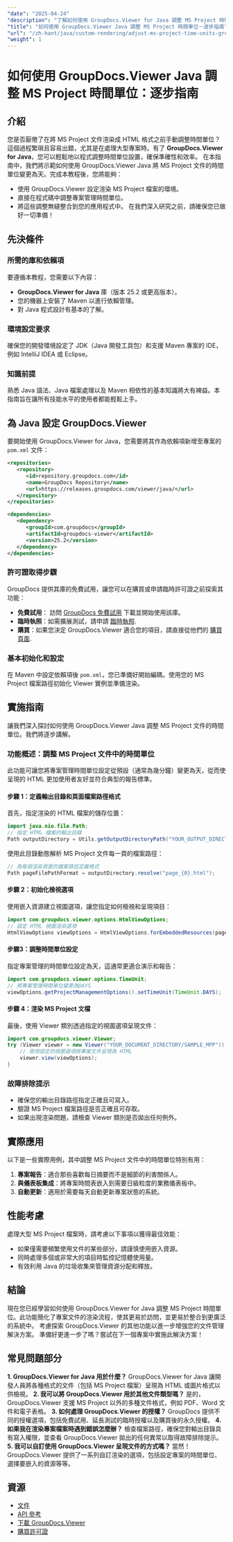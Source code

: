 ```yaml
---
"date": "2025-04-24"
"description": "了解如何使用 GroupDocs.Viewer for Java 調整 MS Project 時間單位。有效率且準確地簡化專案文件的渲染流程。"
"title": "如何使用 GroupDocs.Viewer Java 調整 MS Project 時間單位－逐步指南"
"url": "/zh-hant/java/custom-rendering/adjust-ms-project-time-units-groupdocs-viewer-java/"
"weight": 1
---
```


# 如何使用 GroupDocs.Viewer Java 調整 MS Project 時間單位：逐步指南
## 介紹
您是否厭倦了在將 MS Project 文件渲染成 HTML 格式之前手動調整時間單位？這個過程繁瑣且容易出錯，尤其是在處理大型專案時。有了 **GroupDocs.Viewer for Java**，您可以輕鬆地以程式調整時間單位設置，確保準確性和效率。
在本指南中，我們將示範如何使用 GroupDocs.Viewer Java 將 MS Project 文件的時間單位變更為天。完成本教程後，您將能夠：
- 使用 GroupDocs.Viewer 設定渲染 MS Project 檔案的環境。
- 直接在程式碼中調整專案管理時間單位。
- 將這些調整無縫整合到您的應用程式中。
在我們深入研究之前，請確保您已做好一切準備！
## 先決條件
### 所需的庫和依賴項
要遵循本教程，您需要以下內容：
- **GroupDocs.Viewer for Java** 庫（版本 25.2 或更高版本）。
- 您的機器上安裝了 Maven 以進行依賴管理。
- 對 Java 程式設計有基本的了解。
### 環境設定要求
確保您的開發環境設定了 JDK（Java 開發工具包）和支援 Maven 專案的 IDE，例如 IntelliJ IDEA 或 Eclipse。
### 知識前提
熟悉 Java 語法、Java 檔案處理以及 Maven 相依性的基本知識將大有裨益。本指南旨在讓所有技能水平的使用者都能輕鬆上手。
## 為 Java 設定 GroupDocs.Viewer
要開始使用 GroupDocs.Viewer for Java，您需要將其作為依賴項新增至專案的 `pom.xml` 文件：
```xml
<repositories>
   <repository>
      <id>repository.groupdocs.com</id>
      <name>GroupDocs Repository</name>
      <url>https://releases.groupdocs.com/viewer/java/</url>
   </repository>
</repositories>

<dependencies>
   <dependency>
      <groupId>com.groupdocs</groupId>
      <artifactId>groupdocs-viewer</artifactId>
      <version>25.2</version>
   </dependency>
</dependencies>
```
### 許可證取得步驟
GroupDocs 提供其庫的免費試用，讓您可以在購買或申請臨時許可證之前探索其功能：
- **免費試用**： 訪問 [GroupDocs 免費試用](https://releases.groupdocs.com/viewer/java/) 下載並開始使用該庫。
- **臨時執照**：如需擴展測試，請申請 [臨時執照](https://purchase。groupdocs.com/temporary-license/).
- **購買**：如果您決定 GroupDocs.Viewer 適合您的項目，請直接從他們的 [購買頁面](https://purchase。groupdocs.com/buy).
### 基本初始化和設定
在 Maven 中設定依賴項後 `pom.xml`，您已準備好開始編碼。使用您的 MS Project 檔案路徑初始化 Viewer 實例並準備渲染。
## 實施指南
讓我們深入探討如何使用 GroupDocs.Viewer Java 調整 MS Project 文件的時間單位。我們將逐步講解。
### 功能概述：調整 MS Project 文件中的時間單位
此功能可讓您將專案管理時間單位設定從預設（通常為幾分鐘）變更為天，從而使呈現的 HTML 更加使用者友好並符合典型的報告標準。
#### 步驟 1：定義輸出目錄和頁面檔案路徑格式
首先，指定渲染的 HTML 檔案的儲存位置：
```java
import java.nio.file.Path;
// 指定 HTML 檔案的輸出目錄
Path outputDirectory = Utils.getOutputDirectoryPath("YOUR_OUTPUT_DIRECTORY");
```
使用此目錄動態解析 MS Project 文件每一頁的檔案路徑：
```java
// 為每個渲染頁面的檔案路徑定義格式
Path pageFilePathFormat = outputDirectory.resolve("page_{0}.html");
```
#### 步驟 2：初始化檢視選項
使用嵌入資源建立視圖選項，讓您指定如何檢視和呈現項目：
```java
import com.groupdocs.viewer.options.HtmlViewOptions;
// 設定 HTML 視圖渲染選項
HtmlViewOptions viewOptions = HtmlViewOptions.forEmbeddedResources(pageFilePathFormat);
```
#### 步驟3：調整時間單位設定
指定專案管理的時間單位設定為天，這通常更適合演示和報告：
```java
import com.groupdocs.viewer.options.TimeUnit;
// 將專案管理時間單位變更為DAYS
viewOptions.getProjectManagementOptions().setTimeUnit(TimeUnit.DAYS);
```
#### 步驟 4：渲染 MS Project 文檔
最後，使用 Viewer 類別透過指定的視圖選項呈現文件：
```java
import com.groupdocs.viewer.Viewer;
try (Viewer viewer = new Viewer("YOUR_DOCUMENT_DIRECTORY/SAMPLE_MPP")) {
    // 使用設定的視圖選項將專案文件呈現為 HTML
    viewer.view(viewOptions);
}
```
### 故障排除提示
- 確保您的輸出目錄路徑指定正確且可寫入。
- 驗證 MS Project 檔案路徑是否正確且可存取。
- 如果出現渲染問題，請檢查 Viewer 類別是否拋出任何例外。
## 實際應用
以下是一些實際用例，其中調整 MS Project 文件中的時間單位特別有用：
1. **專案報告**：適合那些喜歡每日摘要而不是細節的利害關係人。
2. **與儀表板集成**：將專案時間表嵌入到需要日級粒度的業務儀表板中。
3. **自動更新**：適用於需要每天自動更新專案狀態的系統。
## 性能考慮
處理大型 MS Project 檔案時，請考慮以下事項以獲得最佳效能：
- 如果僅需要頻繁使用文件的某些部分，請謹慎使用嵌入資源。
- 同時處理多個或非常大的項目時監控記憶體使用量。
- 有效利用 Java 的垃圾收集來管理資源分配和釋放。
## 結論
現在您已經學習如何使用 GroupDocs.Viewer for Java 調整 MS Project 時間單位。此功能簡化了專案文件的渲染流程，使其更易於訪問，並更易於整合到更廣泛的系統中。 
考慮探索 GroupDocs.Viewer 的其他功能以進一步增強您的文件管理解決方案。
準備好更進一步了嗎？嘗試在下一個專案中實施此解決方案！
## 常見問題部分
**1. GroupDocs.Viewer for Java 用於什麼？**
GroupDocs.Viewer for Java 讓開發人員將各種格式的文件（包括 MS Project 檔案）呈現為 HTML 或圖片格式以供檢視。
**2. 我可以將 GroupDocs.Viewer 用於其他文件類型嗎？**
是的，GroupDocs.Viewer 支援 MS Project 以外的多種文件格式，例如 PDF、Word 文件和電子表格。
**3. 如何處理 GroupDocs.Viewer 的授權？**
GroupDocs 提供不同的授權選項，包括免費試用、延長測試的臨時授權以及購買後的永久授權。
**4. 如果我在渲染專案檔案時遇到錯誤怎麼辦？**
檢查檔案路徑，確保您對輸出目錄具有寫入權限，並查看 GroupDocs.Viewer 拋出的任何異常以取得故障排除提示。
**5. 我可以自訂使用 GroupDocs.Viewer 呈現文件的方式嗎？**
當然！ GroupDocs.Viewer 提供了一系列自訂渲染的選項，包括設定專案的時間單位、選擇要嵌入的資源等等。
## 資源
- [文件](https://docs.groupdocs.com/viewer/java/)
- [API 參考](https://reference.groupdocs.com/viewer/java/)
- [下載 GroupDocs.Viewer](https://releases.groupdocs.com/viewer/java/)
- [購買許可證](https://purchase.groupdocs.com/buy)